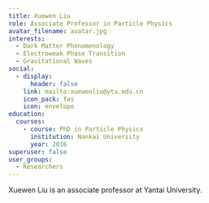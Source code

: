 ```yaml
---
title: Xuewen Liu
role: Associate Professor in Particle Physics
avatar_filename: avatar.jpg
interests:
  - Dark Matter Phenomenology
  - Electroweak Phase Transition
  - Gravitational Waves
social:
  - display:
      header: false
    link: mailto:xuewenliu@ytu.edu.cn
    icon_pack: fas
    icon: envelope
education:
  courses:
    - course: PhD in Particle Physics
      institution: Nankai University
      year: 2016
superuser: false
user_groups:
  - Researchers
---
```

Xuewen Liu is an associate professor at Yantai University.